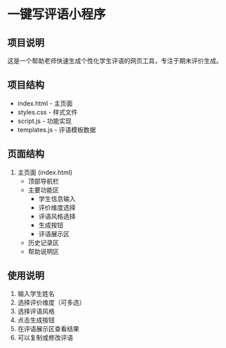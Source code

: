 # 一键写评语小程序

## 项目说明
这是一个帮助老师快速生成个性化学生评语的网页工具，专注于期末评价生成。

## 项目结构
- index.html - 主页面
- styles.css - 样式文件
- script.js - 功能实现
- templates.js - 评语模板数据

## 页面结构
1. 主页面 (index.html)
   - 顶部导航栏
   - 主要功能区
     - 学生信息输入
     - 评价维度选择
     - 评语风格选择
     - 生成按钮
     - 评语展示区
   - 历史记录区
   - 帮助说明区

## 使用说明
1. 输入学生姓名
2. 选择评价维度（可多选）
3. 选择评语风格
4. 点击生成按钮
5. 在评语展示区查看结果
6. 可以复制或修改评语 